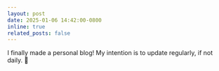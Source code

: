 ```yaml
---
layout: post
date: 2025-01-06 14:42:00-0800
inline: true
related_posts: false
---
```


I finally made a personal blog! My intention is to update regularly, if not daily. :evergreen_tree:
